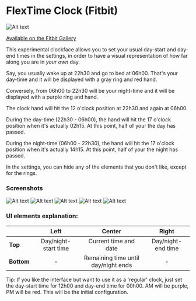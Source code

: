 # FlexTime Clock (Fitbit)

![Alt text](https://uc6dc7b9e4bd60451825216c43a5.previews.dropboxusercontent.com/p/thumb/ABEEsBiNkua3GOpe4xwg6zIYEKne15_qe0cWozKPA2mKTyMdkYIZzEcd7-Cx9Gxz9TUiRbHxrlSKPawUy2_NbUggHj3dKwSHCqEU-MVTs0u8LZb1k2V68E_wcXVPBNAPxlTa8_bexbw99QcdeP0oFACo1C7Gw1nfIIxDTQD-TmI9dSHuaPNXOicVZj7nL56IJcBxIOYB_JJZZdno45kzUL9UF2lUJXomJ0TQqwQh49tb4CrNXvtD8X8FgFi-Kq5vZvzZAeJVe8lydxU_BAT4ZVejLMwvbe0yFWqpisUnaB7DumTM7XMTi0ystmNZ3ul8Ss80VGeR20GHjOondXF4438RKzkHMgB_H7GKEmhcvctEJn8yZ_zMFHoKuwvHxrDpXXro2K50LOcq8ZDwaOU7a0fs/p.png)

[Available on the Fitbit Gallery](https://gallery.fitbit.com/details/3fd9124d-8cff-4e9d-bd8f-e42fab1ebfd0)

This experimental clockface allows you to set your usual day-start and day-end times in the settings, in order to have a visual representation of how far along you are in *your own* day. 

Say, you usually wake up at 22h30 and go to bed at 06h00. That's your day-time and it will be displayed with a gray ring and red hand. 

Conversely, from 06h00 to 22h30 will be your night-time and it will be displayed with a purple ring and hand.

The clock hand will hit the 12 o'clock position at 22h30 and again at 06h00.

During the day-time (22h30 - 06h00), the hand will hit the 17 o'clock position when it's actually 02h15. At this point, half of your the day has passed.

During the night-time (06h00 - 22h30), the hand will hit the 17 o'clock position when it's actually 14h15. At this point, half of your the night has passed.

In the settings, you can hide any of the elements that you don't like, except for the rings.

### Screenshots

![Alt text](https://gallery-assets.fitbit.com/public/NM0kDYZtCn4_BLK_AL7tBnBhC2OYNXotO2BlAIJrBa8aBI4XC58aNF/O2VrCqCXBqJhCq7kD1ooCIWYAIVtNYNhBLNtBLNkOLBqBn0Z@1x.png)
![Alt text](https://gallery-assets.fitbit.com/public/NM0kDYZtCn4_BLK_AL7tBnBhC2OYNXotO2BlAIJrBa8aBI4XC58aNF/OIZrBYJkBq3hNLOaC1ooDI0YAL4WCqBhNINqC2JqNaJlOI3m@1x.png)
![Alt text](https://gallery-assets.fitbit.com/public/NM0kDYZtCn4_BLK_AL7tBnBhC2OYNXotO2BlAIJrBa8aBI4XC58aNF/NLGXBnW_CIVhNnJkOXooCYZnAL8_OIVhOaBmBnBpCn8ZBaGX@1x.png)
![Alt text](https://gallery-assets.fitbit.com/public/NM0kDYZtCn4_BLK_AL7tBnBhC2OYNXotO2BlAIJrBa8aBI4XC58aNF/NISXBIBnNY7hB54YCXooDIRmAL4WCq3hO5FsOY.nD5O_BLCa@1x.png)
![Alt text](https://gallery-assets.fitbit.com/public/NM0kDYZtCn4_BLK_AL7tBnBhC2OYNXotO2BlAIJrBa8aBI4XC58aNF/Cn_XCnVlO2NhBqBlOXooDISZAL3sNLFhNIBmBq7pOIFmD5KX@1x.png)

### UI elements explanation:

|     |   Left  | Center           | Right  |
| ------------- | :---: | :-------------:| :-----:|
| **Top**      | Day/night-start time | Current time and date | Day/night-end time | 
|**Bottom**     | -      | Remaining time until day/night ends | -  | 

Tip: If you like the interface but want to use it as a 'regular' clock, just set the day-start time for 12h00 and day-end time for 00h00. AM will be purple, PM will be red. This will be the initial configuration.
